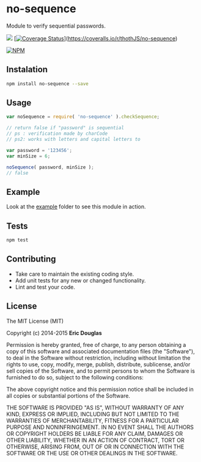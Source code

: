 # no-sequence

Module to verify sequential passwords.

[![](https://travis-ci.org/thothJS/no-sequence.svg)](https://travis-ci.org/thothJS/no-sequence)
[[![Coverage Status](https://coveralls.io/repos/thothJS/no-sequence/badge.png)](https://coveralls.io/r/thothJS/no-sequence)](https://coveralls.io/r/thothJS/no-sequence)

[![NPM](https://nodei.co/npm/no-sequence.png?downloads=true&downloadRank=true&stars=true)](https://nodei.co/npm/no-sequence/)

## Instalation

```sh
npm install no-sequence --save
```

## Usage

```js
var noSequence = require( 'no-sequence' ).checkSequence;

// return false if "password" is sequential
// ps : verification made by charCode 
// ps2: works with letters and capital letters to

var password = '123456';
var minSize = 6;

noSequence( password, minSize );
// false
```

## Example

Look at the [example](https://github.com/thothJS/no-sequence/blob/master/example) folder to see this module in action.

## Tests

```sh
npm test
```

## Contributing

* Take care to maintain the existing coding style.
* Add unit tests for any new or changed functionality.
* Lint and test your code.

## License

The MIT License (MIT)

Copyright (c) 2014-2015 **Eric Douglas**

Permission is hereby granted, free of charge, to any person obtaining a copy
of this software and associated documentation files (the "Software"), to deal
in the Software without restriction, including without limitation the rights
to use, copy, modify, merge, publish, distribute, sublicense, and/or sell
copies of the Software, and to permit persons to whom the Software is
furnished to do so, subject to the following conditions:

The above copyright notice and this permission notice shall be included in
all copies or substantial portions of the Software.

THE SOFTWARE IS PROVIDED "AS IS", WITHOUT WARRANTY OF ANY KIND, EXPRESS OR
IMPLIED, INCLUDING BUT NOT LIMITED TO THE WARRANTIES OF MERCHANTABILITY,
FITNESS FOR A PARTICULAR PURPOSE AND NONINFRINGEMENT. IN NO EVENT SHALL THE
AUTHORS OR COPYRIGHT HOLDERS BE LIABLE FOR ANY CLAIM, DAMAGES OR OTHER
LIABILITY, WHETHER IN AN ACTION OF CONTRACT, TORT OR OTHERWISE, ARISING FROM,
OUT OF OR IN CONNECTION WITH THE SOFTWARE OR THE USE OR OTHER DEALINGS IN
THE SOFTWARE.